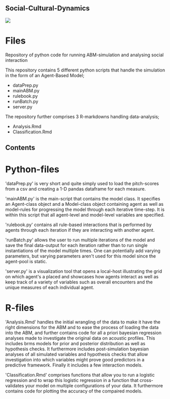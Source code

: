 ## Social-Cultural-Dynamics

![](visuals.gif)

# Files
Repository of python code for running ABM-simulation and analysing social interaction

This repository contains 5 different python scripts that handle the simulation in the form of an Agent-Based Model;
* dataPrep.py
* mainABM.py
* rulebook.py
* runBatch.py
* server.py

The repository further comprises 3 R-markdowns handling data-analysis;
* Analysis.Rmd
* Classification.Rmd

## Contents
# Python-files

'dataPrep.py' is very short and quite simply used to load the pitch-scores from a csv and creating a 1-D pandas dataframe for each measure.

'mainABM.py' is the main-script that contains the model class. It specifies an Agent-class object and a Model-class object containing agent as well as model-rules for progressing the model through each iterative time-step. It is within this script that all agent-level and model-level variables are specified.

'rulebook.py' contains all rule-based interactions that is performed by agents through each iteration if they are interacting with another agent.

'runBatch.py' allows the user to run multiple iterations of the model and save the final data-output for each iteration rather than to run single instantiations of the model multiple times. One can potentially add varying parameters, but varying parameters aren't used for this model since the agent-pool is static.

'server.py' is a visualization tool that opens a local-host illustrating the grid on which agent's a placed and showcases how agents interact as well as keep track of a variety of variables such as overall encounters and the unique measures of each individual agent.

# R-files

'Analysis.Rmd' handles the initial wrangling of the data to make it have the right dimensions for the ABM and to ease the process of loading the data into the ABM, and further contains code for all a priori bayesian regression analyses made to investigate the original data on acoustic profiles. This includes brms models for prior and posterior distribution as well as hypothesis checks. It furthermore includes post-simulation bayesian analyses of all simulated variables and hypothesis checks that allow investigation into which variables might prove good predictors in a predictive framework. Finally it includes a few interaction models.

'Classification.Rmd' comprises functions that allow you to run a logistic regression and to wrap this logistic regression in a function that cross-validates your model on multiple configurations of your data. It furthermore contains code for plotting the accuracy of the compaired models.